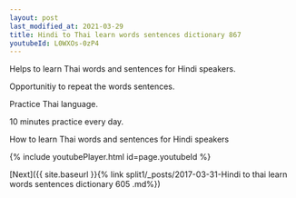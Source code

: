 ```yaml
---
layout: post
last_modified_at: 2021-03-29
title: Hindi to Thai learn words sentences dictionary 867 
youtubeId: L0WXOs-0zP4
---
```

 
 
Helps to learn Thai words and sentences for Hindi speakers.

Opportunitiy to repeat the words sentences. 

Practice Thai language. 
 
10 minutes practice every day. 
 
How to learn Thai words and sentences for Hindi speakers 
 
{% include youtubePlayer.html id=page.youtubeId %}
 
 
[Next]({{ site.baseurl }}{% link  split1/_posts/2017-03-31-Hindi to thai learn words sentences dictionary 605 .md%})
 
